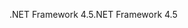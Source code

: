 <span data-ttu-id="7e6c9-101">.NET Framework 4.5</span><span class="sxs-lookup"><span data-stu-id="7e6c9-101">.NET Framework 4.5</span></span>